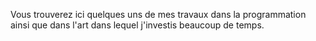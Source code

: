 Vous trouverez ici quelques uns de mes travaux dans la programmation ainsi que dans l'art dans lequel j'investis beaucoup de temps.
